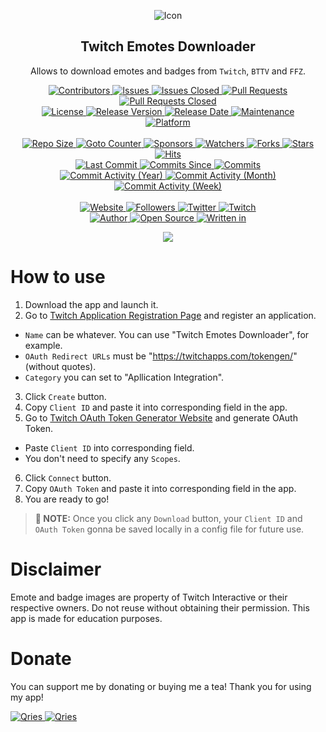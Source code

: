 <p align="center">
	<img alt="Icon" src="https://github.com/GreenComfyTea/Twitch-Emotes-Downloader/assets/30152047/44a7517c-abce-40d6-851f-957b376ae394" />
	<h2 align="center"><b>Twitch Emotes Downloader</b></h2>
	<p align="center">Allows to download emotes and badges from <code>Twitch</code>, <code>BTTV</code> and <code>FFZ</code>.</p>
</p>

<p align="center">
	<a href="https://github.com/greencomfytea/twitch-emotes-downloader/graphs/contributors">
		<img alt="Contributors" src="https://custom-icon-badges.demolab.com/github/contributors/greencomfytea/twitch-emotes-downloader?logo=person-add" />
	</a>
	<a href="https://github.com/greencomfytea/twitch-emotes-downloader/issues">
		<img alt="Issues" src="https://custom-icon-badges.demolab.com/github/issues/greencomfytea/twitch-emotes-downloader?logo=issue-opened" />
	</a>
	<a href="https://github.com/greencomfytea/twitch-emotes-downloader/issues">
		<img alt="Issues Closed" src="https://custom-icon-badges.demolab.com/github/issues-closed/greencomfytea/twitch-emotes-downloader?logo=issue-closed" />
	</a>
	<a href="https://github.com/greencomfytea/twitch-emotes-downloader/pulls">
		<img alt="Pull Requests" src="https://custom-icon-badges.demolab.com/github/issues-pr/greencomfytea/twitch-emotes-downloader?logo=git-pull-request" />
	</a>
	<a href="https://github.com/greencomfytea/twitch-emotes-downloader/pulls">
		<img alt="Pull Requests Closed" src="https://custom-icon-badges.demolab.com/github/issues-pr-closed/greencomfytea/twitch-emotes-downloader?logo=git-pull-request-closed" />
	</a>
	<br>
	<a href="https://github.com/greencomfytea/twitch-emotes-downloader/blob/main/LICENSE">
		<img alt="License" src="https://custom-icon-badges.demolab.com/github/license/greencomfytea/twitch-emotes-downloader?logo=law" />
	</a>
	<a href="https://github.com/greencomfytea/twitch-emotes-downloader/releases">
		<img alt="Release Version" src="https://custom-icon-badges.demolab.com/github/v/release/greencomfytea/twitch-emotes-downloader?logo=tag" />
	</a>
	<a href="https://github.com/greencomfytea/twitch-emotes-downloader/releases">
		<img alt="Release Date" src="https://custom-icon-badges.demolab.com/github/release-date/greencomfytea/twitch-emotes-downloader?logo=clock" />
	</a>
	<a href="">
		<img alt="Maintenance" src="https://custom-icon-badges.demolab.com/maintenance/yes/2023?logo=tools" />
	</a>
	<br>
	<a href="">
		<img alt="Platform" src="https://custom-icon-badges.demolab.com/badge/platform-win x86 | win x64 | win arm32 | osx x64 | linux x64 | linux arm-blue?logo=device-desktop" />
	</a>
	<br>
	<br>
	<a href="">
		<img alt="Repo Size" src="https://custom-icon-badges.demolab.com/github/repo-size/greencomfytea/twitch-emotes-downloader?logo=database" />
	</a>
	<a href="">
		<img alt="Goto Counter" src="https://custom-icon-badges.demolab.com/github/search/greencomfytea/twitch-emotes-downloader/goto?logo=git-compare" />
	</a>
	<a href="https://github.com/sponsors/greencomfytea">
		<img alt="Sponsors" src="https://custom-icon-badges.demolab.com/github/sponsors/greencomfytea?logo=heart" />
	</a>
	<a href="https://github.com/GreenComfyTea/twitch-emotes-downloader/watchers">
		<img alt="Watchers" src="https://custom-icon-badges.demolab.com/github/watchers/greencomfytea/twitch-emotes-downloader?logo=eye" />
	</a>
	<a href="https://github.com/greencomfytea/twitch-emotes-downloader/forks">
		<img alt="Forks" src="https://custom-icon-badges.demolab.com/github/forks/greencomfytea/twitch-emotes-downloader?logo=repo-forked" />
	</a>
	<a href="https://github.com/greencomfytea/twitch-emotes-downloader/stargazers">
		<img alt="Stars" src="https://custom-icon-badges.demolab.com/github/stars/greencomfytea/twitch-emotes-downloader?logo=star" />
	</a>
	<a href="https://github.com/greencomfytea/twitch-emotes-downloader/graphs/traffic">
		<img alt="Hits" src="https://custom-icon-badges.demolab.com/endpoint?url=https://hits.dwyl.com/greencomfytea/twitch-emotes-downloader.json?color=blue&logo=eye" />
	</a>
	<br>
	<a href="https://github.com/greencomfytea/twitch-emotes-downloader/commits/main">
		<img alt="Last Commit" src="https://custom-icon-badges.demolab.com/github/last-commit/greencomfytea/twitch-emotes-downloader?logo=git-commit" />
	</a>
	<a href="https://github.com/greencomfytea/twitch-emotes-downloader/commits/main">
		<img alt="Commits Since" src="https://custom-icon-badges.demolab.com/github/commits-since/greencomfytea/twitch-emotes-downloader/latest?logo=git-commit" />
	</a>
	<a href="https://github.com/greencomfytea/twitch-emotes-downloader/commits/main">
		<img alt="Commits" src="https://custom-icon-badges.demolab.com/github/commit-activity/t/greencomfytea/twitch-emotes-downloader?logo=git-commit" />
	</a>
	<br>
	<a href="https://github.com/greencomfytea/twitch-emotes-downloader/graphs/commit-activity">
		<img alt="Commit Activity (Year)" src="https://custom-icon-badges.demolab.com/github/commit-activity/y/greencomfytea/twitch-emotes-downloader?logo=pulse" />
	</a>
	<a href="https://github.com/greencomfytea/twitch-emotes-downloader/graphs/commit-activity">
		<img alt="Commit Activity (Month)" src="https://custom-icon-badges.demolab.com/github/commit-activity/m/greencomfytea/twitch-emotes-downloader?logo=pulse" />
	</a>
	<a href="https://github.com/greencomfytea/twitch-emotes-downloader/graphs/commit-activity">
		<img alt="Commit Activity (Week)" src="https://custom-icon-badges.demolab.com/github/commit-activity/w/greencomfytea/twitch-emotes-downloader?logo=pulse" />
	</a>
	<br>
	<br>
	<a href="https://twitch.tv">
		<img alt="Website" src="https://custom-icon-badges.demolab.com/website?down_color=red&down_message=down&up_color=brightgreen&up_message=up&logo=link&url=https://twitch.tv" />
	</a>
	<a href="https://github.com/greencomfytea?tab=followers">
		<img alt="Followers" src="https://custom-icon-badges.demolab.com/github/followers/greencomfytea?logo=people" />
	</a>
	<a href="https://twitter.com/greencomfytea">
		<img alt="Twitter" src="https://img.shields.io/twitter/follow/greencomfytea?logo=twitter" />
	</a>
	<a href="https://www.twitch.tv/greencomfytea">
		<img alt="Twitch" src="https://img.shields.io/twitch/status/greencomfytea?logo=twitch" />
	</a>
	<br>
	<a href="https://github.com/greencomfytea">
		<img alt="Author" src="https://custom-icon-badges.demolab.com/badge/author-GreenComfyTea-green?logo=person" />
	</a>
	<a href="https://github.com/topics/open-source">
		<img alt="Open Source" src="https://img.shields.io/badge/open%20source-%20yes-brightgreen?logo=openvpn" />
	</a>
	<a href="https://learn.microsoft.com/en-us/dotnet/csharp/">
		<img alt="Written in" src="https://custom-icon-badges.demolab.com/badge/written in-c%23-178600?logo=terminal" />
	</a>
</p>

<p align="center">
	<a>
		<img align="center" src="https://i.imgur.com/7cUsek1.png" />
	</a>
</p>

# How to use
1. Download the app and launch it.
2. Go to [Twitch Application Registration Page](https://dev.twitch.tv/console/apps/create) and register an application.
  * `Name` can be whatever. You can use "Twitch Emotes Downloader", for example.
  * `OAuth Redirect URLs` must be "https://twitchapps.com/tokengen/" (without quotes).
  * `Category` you can set to "Apllication Integration".
3. Click `Create` button.
4. Copy `Client ID` and paste it into corresponding field in the app.
5. Go to [Twitch OAuth Token Generator Website](https://twitchapps.com/tokengen/) and generate OAuth Token.
  * Paste `Client ID` into corresponding field.
  * You don't need to specify any `Scopes`.
6. Click `Connect` button.
7. Copy `OAuth Token` and paste it into corresponding field in the app.
5. You are ready to go!

>**:pushpin: NOTE:**   Once you click any `Download` button, your `Client ID` and `OAuth Token` gonna be saved locally in a config file for future use.

# Disclaimer
Emote and badge images are property of Twitch Interactive or their respective owners. Do not reuse without obtaining their permission. This app is made for education purposes.
# Donate

You can support me by donating or buying me a tea! Thank you for using my app!

 <a href="https://streamelements.com/greencomfytea/tip">
  <img alt="Qries" src="https://panels-images.twitch.tv/panel-48897356-image-c6155d48-b689-4240-875c-f3141355cb56">
</a>
<a href="https://ko-fi.com/greencomfytea">
  <img alt="Qries" src="https://panels-images.twitch.tv/panel-48897356-image-c2fcf835-87e4-408e-81e8-790789c7acbc">
</a>
